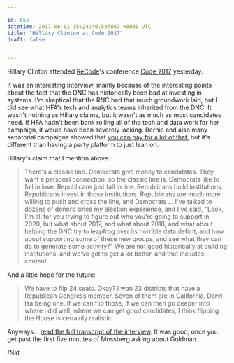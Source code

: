 ```yaml
---

id: 655
datetime: 2017-06-01 15:24:40.597867 +0000 UTC
title: "Hillary Clinton at Code 2017"
draft: false


---
```


Hillary Clinton attended [ReCode](https://www.recode.net/)'s conference [Code 2017](https://events.recode.net/events/code-conference-2017/) yesterday.

It was an interesting interview, mainly because of the interesting points about the fact that the DNC has historically been bad at investing in systems. I'm skeptical that the RNC had that much groundwork laid, but I did see what HFA's tech and analytics teams inherited from the DNC. It wasn't nothing as Hillary claims, but it wasn't as much as most candidates need. If HFA hadn't been bank rolling all of the tech and data work for her campaign, it would have been severely lacking. Bernie and also many senatorial campaigns showed that [you can pay for a lot of that](https://beta.fec.gov/data/disbursements/?two_year_transaction_period=2018&data_type=processed&recipient_name=Blue+state+digital&min_date=01%!F(MISSING)01%!F(MISSING)2017&max_date=12%!F(MISSING)31%!F(MISSING)2018), but it's different than having a party platform to just lean on.

Hillary's claim that I mention above:

 > There's a classic line. Democrats give money to candidates. They want a personal connection, so the classic line is, Democrats like to fall in love. Republicans just fall in line. Republicans build institutions. Republicans invest in those institutions. Republicans are much more willing to push and cross the line, and Democrats ... I've talked to dozens of donors since my election experience, and I've said, "Look, I'm all for you trying to figure out who you're going to support in 2020, but what about 2017, and what about 2018, and what about helping the DNC try to leapfrog over its horrible data deficit, and how about supporting some of these new groups, and see what they can do to generate some activity?" We are not good historically at building institutions, and we've got to get a lot better, and that includes content. 

And a little hope for the future:

 > We have to flip 24 seats. Okay? I won 23 districts that have a Republican Congress member. Seven of them are in California, Daryl Isa being one. If we can flip those, if we can then go deeper into where I did well, where we can get good candidates, I think flipping the House is certainly realistic.

Anyways... [read the full transcript of the interview](https://www.recode.net/2017/5/31/15722218/hillary-clinton-code-conference-transcript-donald-trump-2016-russia-walt-mossberg-kara-swisher). It was good, once you get past the first five minutes of Mossberg asking about Goldman.

/Nat

